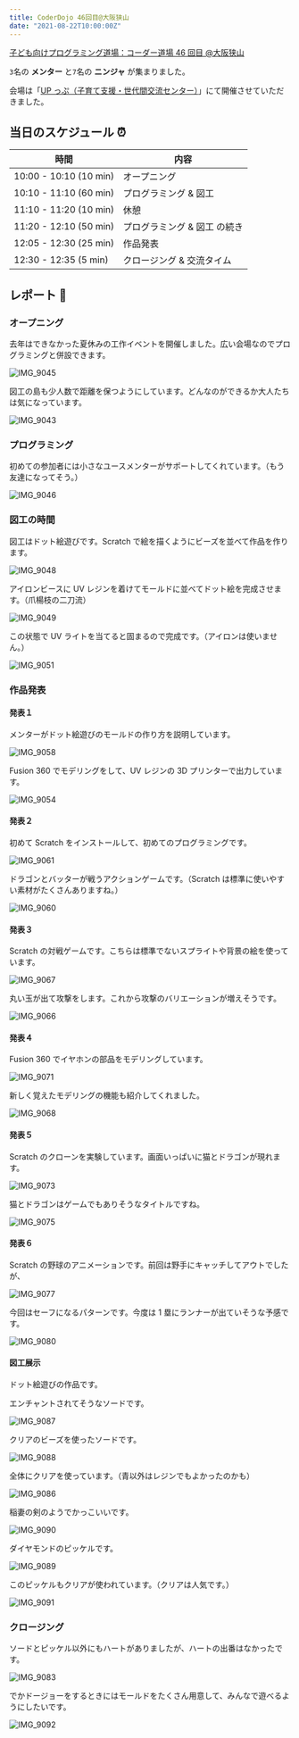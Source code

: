 ```yaml
---
title: CoderDojo 46回目@大阪狭山
date: "2021-08-22T10:00:00Z"
---
```


[子ども向けプログラミング道場：コーダー道場 46 回目 @大阪狭山](https://coderdojo-hommachi.doorkeeper.jp/events/124789)

`3`名の **メンター** と`7`名の **ニンジャ** が集まりました。

会場は「[UP っぷ（子育て支援・世代間交流センター）](http://www.city.osakasayama.osaka.jp/kosodate_kyoiku/kosodate/upp_kosodatesiensedaikankouryuusenta1/index.html)」にて開催させていただきました。

## 当日のスケジュール ⏰

| 時間                   | 内容                         |
| ---------------------- | ---------------------------- |
| 10:00 - 10:10 (10 min) | オープニング                 |
| 10:10 - 11:10 (60 min) | プログラミング & 図工        |
| 11:10 - 11:20 (10 min) | 休憩                         |
| 11:20 - 12:10 (50 min) | プログラミング & 図工 の続き |
| 12:05 - 12:30 (25 min) | 作品発表                     |
| 12:30 - 12:35 (5 min)  | クロージング & 交流タイム    |

## レポート 📝

### オープニング

去年はできなかった夏休みの工作イベントを開催しました。広い会場なのでプログラミングと併設できます。

![IMG_9045](./IMG_9045.jpeg)

図工の島も少人数で距離を保つようにしています。どんなのができるか大人たちは気になっています。

![IMG_9043](./IMG_9043.jpeg)

### プログラミング

初めての参加者には小さなユースメンターがサポートしてくれています。（もう友達になってそう。）

![IMG_9046](./IMG_9046.jpeg)

### 図工の時間

図工はドット絵遊びです。Scratch で絵を描くようにビーズを並べて作品を作ります。

![IMG_9048](./IMG_9048.jpeg)

アイロンビースに UV レジンを着けてモールドに並べてドット絵を完成させます。（爪楊枝の二刀流）

![IMG_9049](./IMG_9049.jpeg)

この状態で UV ライトを当てると固まるので完成です。（アイロンは使いません。）

![IMG_9051](./IMG_9051.jpeg)

### 作品発表

#### 発表１

メンターがドット絵遊びのモールドの作り方を説明しています。

![IMG_9058](./IMG_9058.jpeg)

Fusion 360 でモデリングをして、UV レジンの 3D プリンターで出力しています。

![IMG_9054](./IMG_9054.jpeg)

#### 発表２

初めて Scratch をインストールして、初めてのプログラミングです。

![IMG_9061](./IMG_9061.jpeg)

ドラゴンとバッターが戦うアクションゲームです。（Scratch は標準に使いやすい素材がたくさんありますね。）

![IMG_9060](./IMG_9060.jpeg)

#### 発表３

Scratch の対戦ゲームです。こちらは標準でないスプライトや背景の絵を使っています。

![IMG_9067](./IMG_9067.jpeg)

丸い玉が出て攻撃をします。これから攻撃のバリエーションが増えそうです。

![IMG_9066](./IMG_9066.jpeg)

#### 発表４

Fusion 360 でイヤホンの部品をモデリングしています。

![IMG_9071](./IMG_9071.jpeg)

新しく覚えたモデリングの機能も紹介してくれました。

![IMG_9068](./IMG_9068.jpeg)

#### 発表５

Scratch のクローンを実験しています。画面いっぱいに猫とドラゴンが現れます。

![IMG_9073](./IMG_9073.jpeg)

猫とドラゴンはゲームでもありそうなタイトルですね。

![IMG_9075](./IMG_9075.jpeg)

#### 発表６

Scratch の野球のアニメーションです。前回は野手にキャッチしてアウトでしたが、

![IMG_9077](./IMG_9077.jpeg)

今回はセーフになるパターンです。今度は 1 塁にランナーが出ていそうな予感です。

![IMG_9080](./IMG_9080.jpeg)

#### 図工展示

ドット絵遊びの作品です。

エンチャントされてそうなソードです。

![IMG_9087](./IMG_9087.jpeg)

クリアのビーズを使ったソードです。

![IMG_9088](./IMG_9088.jpeg)

全体にクリアを使っています。（青以外はレジンでもよかったのかも）

![IMG_9086](./IMG_9086.jpeg)

稲妻の剣のようでかっこいいです。

![IMG_9090](./IMG_9090.jpeg)

ダイヤモンドのピッケルです。

![IMG_9089](./IMG_9089.jpeg)

このピッケルもクリアが使われています。（クリアは人気です。）

![IMG_9091](./IMG_9091.jpeg)

### クロージング

ソードとピッケル以外にもハートがありましたが、ハートの出番はなかったです。

![IMG_9083](./IMG_9083.jpeg)

でかドージョーをするときにはモールドをたくさん用意して、みんなで遊べるようにしたいです。

![IMG_9092](./IMG_9092.jpeg)
